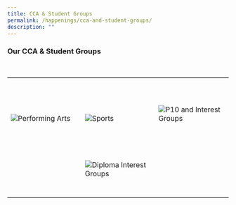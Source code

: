 ```yaml
---
title: CCA & Student Groups
permalink: /happenings/cca-and-student-groups/
description: ""
---
```

### Our CCA & Student Groups

<div>
    <table>
        <tr>
            <td style="max-width:33%; vertical-align:bottom; border:none"><br>
                <a href="/cca-and-student-groups/performing-arts/" style="text-decoration: none">
                    <image src="/images/Happenings/Performing Arts.png" style="display:block;margin-left:auto;margin-right:auto;" alt="Performing Arts">
                    </image>
                </a>
            </td>
            <td style="max-width:33%; vertical-align:bottom; border:none"><br>
                <a href="/cca-and-student-groups/sports/"     style="text-decoration: none">
                    <image src="/images/Happenings/Sports.png" style="display:block;margin-left:auto;margin-right:auto;" alt="Sports">
                    </image>
                </a>
            </td>
            <td style="max-width:33%; vertical-align:bottom; border:none"><br>
                <a href="/cca-and-student-groups/p10-and-interest-groups/p10/"     style="text-decoration: none">
                    <image src="/images/Happenings/P10 & Interest Groups.png" style="display:block;margin-left:auto;margin-right:auto;" alt="P10 and Interest Groups">
                    </image>
                </a>
            </td>
        </tr>
        <tr>
            <td style="max-width:33%; vertical-align:bottom; border:none"><br>
            </td>
            <td style="max-width:33%; vertical-align:bottom; border:none"><br>
                <a href="/cca-and-student-groups/diploma-interest-groups/school-of-applied-science/"    style="text-decoration: none">
                    <image src="/images/Happenings/Diploma Interest Groups.png" style="display:block;margin-left:auto;margin-right:auto;" alt="Diploma Interest Groups">
                    </image>
                </a>
            </td>
            <td style="max-width:33%; vertical-align:bottom; border:none"><br>
            </td>
        </tr>
    </table>
</div>